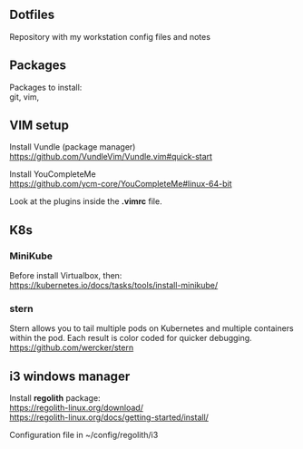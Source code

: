 ## Dotfiles
Repository with my workstation config files and notes 

## Packages
Packages to install:  
git, vim, 

## VIM setup
Install Vundle (package manager)  
https://github.com/VundleVim/Vundle.vim#quick-start  

Install YouCompleteMe  
https://github.com/ycm-core/YouCompleteMe#linux-64-bit

Look at the plugins inside the **.vimrc** file.

## K8s
### MiniKube
Before install Virtualbox, then:  
https://kubernetes.io/docs/tasks/tools/install-minikube/

### stern
Stern allows you to tail multiple pods on Kubernetes and multiple containers within the pod. Each result is color coded for quicker debugging.  
https://github.com/wercker/stern

## i3 windows manager
Install **regolith** package:  
https://regolith-linux.org/download/  
https://regolith-linux.org/docs/getting-started/install/

Configuration file in ~/config/regolith/i3
